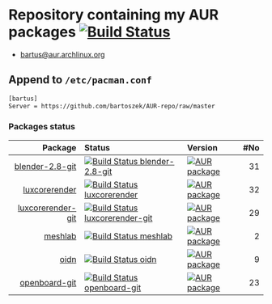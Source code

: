 # Repository containing my AUR packages [![Build Status](https://travis-ci.org/bartoszek/AUR-repo.svg?branch=master)](https://travis-ci.org/bartoszek/AUR-repo)
* [bartus@aur.archlinux.org][aur]
## Append to `/etc/pacman.conf`
```sh
[bartus]
Server = https://github.com/bartoszek/AUR-repo/raw/master
```
### Packages status
<!--begin-->
| Package | Status | Version | #No|
|--------:|:-------|:--------|----:|
| [blender-2.8-git](https://github.com/bartoszek/AUR-blender-2.8-git)| [![Build Status blender-2.8-git](https://travis-ci.org/bartoszek/AUR-blender-2.8-git.svg)](https://travis-ci.org/bartoszek/AUR-blender-2.8-git) | [![AUR package](https://repology.org/badge/version-only-for-repo/aur/blender.svg)](https://repology.org/project/blender/versions) | 31 |
| [luxcorerender](https://github.com/bartoszek/AUR-luxcorerender)| [![Build Status luxcorerender](https://travis-ci.org/bartoszek/AUR-luxcorerender.svg)](https://travis-ci.org/bartoszek/AUR-luxcorerender) | [![AUR package](https://repology.org/badge/version-only-for-repo/aur/luxcorerender.svg)](https://repology.org/project/luxcorerender/versions) | 32 |
| [luxcorerender-git](https://github.com/bartoszek/AUR-luxcorerender-git)| [![Build Status luxcorerender-git](https://travis-ci.org/bartoszek/AUR-luxcorerender-git.svg)](https://travis-ci.org/bartoszek/AUR-luxcorerender-git) | [![AUR package](https://repology.org/badge/version-only-for-repo/aur/luxcorerender.svg)](https://repology.org/project/luxcorerender/versions) | 29 |
| [meshlab](https://github.com/bartoszek/AUR-meshlab)| [![Build Status meshlab](https://travis-ci.org/bartoszek/AUR-meshlab.svg)](https://travis-ci.org/bartoszek/AUR-meshlab) | [![AUR package](https://repology.org/badge/version-only-for-repo/aur/meshlab.svg)](https://repology.org/project/meshlab/versions) | 2 |
| [oidn](https://github.com/bartoszek/AUR-oidn)| [![Build Status oidn](https://travis-ci.org/bartoszek/AUR-oidn.svg)](https://travis-ci.org/bartoszek/AUR-oidn) | [![AUR package](https://repology.org/badge/version-only-for-repo/aur/oidn.svg)](https://repology.org/project/oidn/versions) | 9 |
| [openboard-git](https://github.com/bartoszek/AUR-openboard-git)| [![Build Status openboard-git](https://travis-ci.org/bartoszek/AUR-openboard-git.svg)](https://travis-ci.org/bartoszek/AUR-openboard-git) | [![AUR package](https://repology.org/badge/version-only-for-repo/aur/openboard.svg)](https://repology.org/project/openboard/versions) | 23 |
<!--end-->
<!--
| [$pkgname](https://github.com/bartoszek/AUR-luxcorerender-$pkgname)| [![Build Status $pkgname](https://travis-ci.org/bartoszek/AUR-$pkgname.svg)](https://travis-ci.org/bartoszek/AUR-$pkgname) |
| [$pkgname](https://github.com/bartoszek/AUR-luxcorerender-$pkgname)| [![Build Status $pkgname](https://travis-ci.org/bartoszek/AUR-$pkgname.svg?branch=$branch)](https://travis-ci.org/bartoszek/AUR-$pkgname) |
-->
[aur]: https://aur.archlinux.org/packages/?K=bartus&SeB=m
